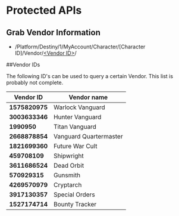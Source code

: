 # Protected APIs

## Grab Vendor Information
* /Platform/Destiny/1/MyAccount/Character/[Character ID]/Vendor/[&lt;Vendor ID&gt;](http://wiki.destinypublic.com/preview#Vendor-IDs)/


##Vendor IDs

The following ID's can be used to query a certain Vendor. This list is probably not complete.

Vendor ID|Vendor name
---------|------------
**1575820975**|Warlock Vanguard  
**3003633346**|Hunter Vanguard  
**1990950**|Titan Vanguard  
**2668878854**|Vanguard Quartermaster
**1821699360**|Future War Cult
**459708109**|Shipwright
**3611686524**|Dead Orbit
**570929315**|Gunsmith
**4269570979**|Cryptarch
**3917130357**|Special Orders
**1527174714**|Bounty Tracker
